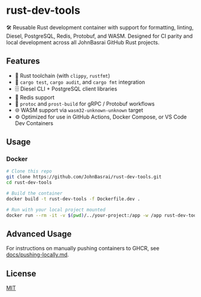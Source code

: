# rust-dev-tools

🛠️ Reusable Rust development container with support for formatting, linting, Diesel, PostgreSQL, Redis, Protobuf, and WASM. Designed for CI parity and local development across all JohnBasrai GitHub Rust projects.

## Features

- 🦀 Rust toolchain (with `clippy`, `rustfmt`)
- 🧪 `cargo test`, `cargo audit`, and `cargo fmt` integration
- 🗄️ Diesel CLI + PostgreSQL client libraries
- 🔌 Redis support
- 🧬 `protoc` and `prost-build` for gRPC / Protobuf workflows
- 🌐 WASM support via `wasm32-unknown-unknown` target
- ⚙️ Optimized for use in GitHub Actions, Docker Compose, or VS Code Dev Containers

## Usage

### Docker

```bash
# Clone this repo
git clone https://github.com/JohnBasrai/rust-dev-tools.git
cd rust-dev-tools

# Build the container
docker build -t rust-dev-tools -f Dockerfile.dev .

# Run with your local project mounted
docker run --rm -it -v $(pwd)/../your-project:/app -w /app rust-dev-tools bash
```

## Advanced Usage

For instructions on manually pushing containers to GHCR, see [docs/pushing-locally.md](docs/pushing-locally.md).

## License

[MIT](LICENSE)
